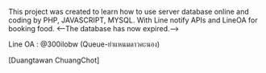 This project was created to learn how to use server database online and coding by PHP, JAVASCRIPT, MYSQL. With Line notify APIs and LineOA for booking food. 
<--The database has now expired.-->

Line OA : @300ilobw (Queue-ยำแหนมดาวคะนอง)

[Duangtawan ChuangChot]
